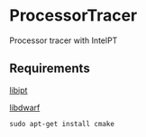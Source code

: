 # ProcessorTracer

Processor tracer with IntelPT

## Requirements

[libipt](https://github.com/intel/libipt.git)

[libdwarf](https://github.com/davea42/libdwarf-code/tree/v0.4.0)

``` shell
sudo apt-get install cmake
```
